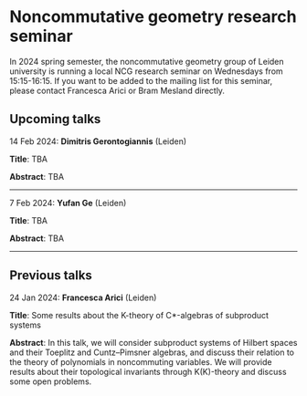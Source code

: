 # Noncommutative geometry research seminar

In 2024 spring semester, the noncommutative geometry group of Leiden university is running a local NCG research seminar on Wednesdays from 15:15-16:15. If you want to be added to the mailing list for this seminar, please contact Francesca Arici or Bram Mesland directly.



## Upcoming talks

14 Feb 2024: **Dimitris Gerontogiannis** (Leiden)

**Title**: TBA

**Abstract**: TBA

---

7 Feb 2024: **Yufan Ge** (Leiden)

**Title**: TBA

**Abstract**: TBA

---



## Previous talks

24 Jan 2024: **Francesca Arici** (Leiden)

**Title**: Some results about the K-theory of C*-algebras of subproduct systems

**Abstract**: In this talk, we will consider subproduct systems of Hilbert spaces and their Toeplitz and Cuntz–Pimsner algebras, and discuss their relation to the theory of polynomials in noncommuting variables. We will provide results about their topological invariants through K(K)-theory and discuss some open problems.